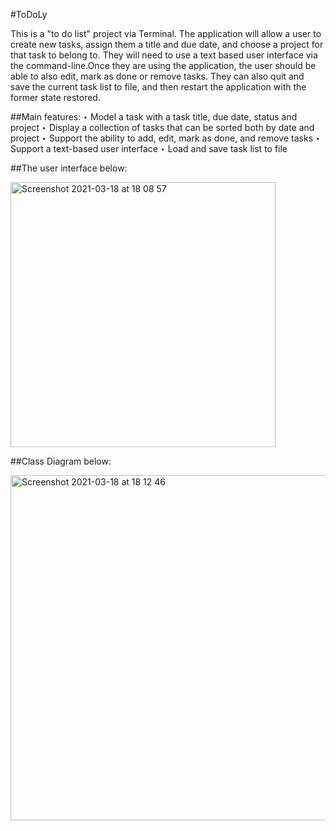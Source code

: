 
#ToDoLy

This is a "to do list" project via Terminal. The application will allow a user to create
new tasks, assign them a title and due date, and choose a project for that task to belong
to. They will need to use a text based user interface via the command-line.Once they are using the application,
the user should be able to also edit, mark as done or remove tasks. They can also quit
and save the current task list to file, and then restart the application with the former
state restored. 

##Main features:
‣ Model a task with a task title, due date, status and project
‣ Display a collection of tasks that can be sorted both by date and project
‣ Support the ability to add, edit, mark as done, and remove tasks
‣ Support a text-based user interface
‣ Load and save task list to file

##The user interface below:

<img width="424" alt="Screenshot 2021-03-18 at 18 08 57" src="https://user-images.githubusercontent.com/78846716/111668424-06392b00-8816-11eb-8ea0-d6dedf8bdcc4.png">

##Class Diagram below:

<img width="552" alt="Screenshot 2021-03-18 at 18 12 46" src="https://user-images.githubusercontent.com/78846716/111669028-abec9a00-8816-11eb-8efb-cf2312ebd1fd.png">

